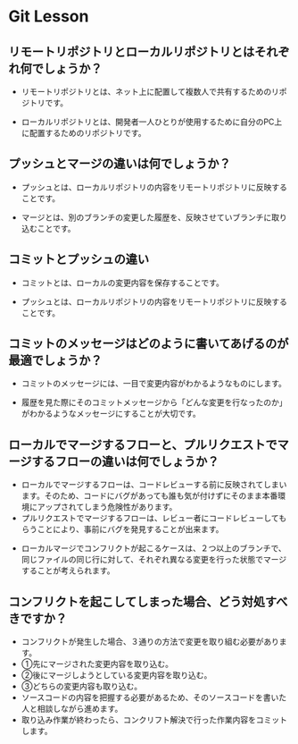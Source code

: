 # Git Lesson

## リモートリポジトリとローカルリポジトリとはそれぞれ何でしょうか？
- リモートリポジトリとは、ネット上に配置して複数人で共有するためのリポジトリです。
* ローカルリポジトリとは、開発者一人ひとりが使用するために自分のPC上に配置するためのリポジトリです。


## プッシュとマージの違いは何でしょうか？
- プッシュとは、ローカルリポジトリの内容をリモートリポジトリに反映することです。
* マージとは、別のブランチの変更した履歴を、反映させていブランチに取り込むことです。


## コミットとプッシュの違い
- コミットとは、ローカルの変更内容を保存することです。
* プッシュとは、ローカルリポジトリの内容をリモートリポジトリに反映することです。


## コミットのメッセージはどのように書いてあげるのが最適でしょうか？
- コミットのメッセージには、一目で変更内容がわかるようなものにします。
* 履歴を見た際にそのコミットメッセージから「どんな変更を行なったのか」がわかるようなメッセージにすることが大切です。


## ローカルでマージするフローと、プルリクエストでマージするフローの違いは何でしょうか？
- ローカルでマージするフローは、コードレビューする前に反映されてしまいます。そのため、コードにバグがあっても誰も気が付けずにそのまま本番環境にアップされてしまう危険性があります。
- プルリクエストでマージするフローは、レビュー者にコードレビューしてもらうことにより、事前にバグを発見することが出来ます。
* ローカルマージでコンフリクトが起こるケースは、２つ以上のブランチで、同じファイルの同じ行に対して、それぞれ異なる変更を行った状態でマージすることが考えられます。



## コンフリクトを起こしてしまった場合、どう対処すべきですか？
- コンフリクトが発生した場合、３通りの方法で変更を取り組む必要があります。
- ①先にマージされた変更内容を取り込む。
- ②後にマージしようとしている変更内容を取り込む。
- ③どちらの変更内容も取り込む。
-  ソースコードの内容を把握する必要があるため、そのソースコードを書いた人と相談しながら進めます。
- 取り込み作業が終わったら、コンクリフト解決で行った作業内容をコミットします。